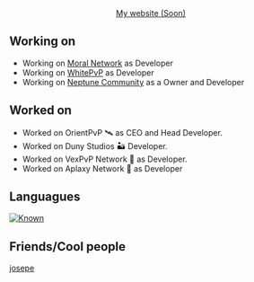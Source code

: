<div align="center">
  <a href=https://mario.baby>My website (Soon)</a>
</div>

## Working on
- Working on [Moral Network](https://discord.moral.rip) as Developer
- Working on [WhitePvP](https://discord.com/invite/VcpUrEUAWe) as Developer
- Working on [Neptune Community](https://discord.gg/Y3wtcd68WB) as a Owner and Developer

## Worked on
- Worked on OrientPvP 🛰️ as CEO and Head Developer.
- Worked on Duny Studios 🏜️ Developer.
- Worked on VexPvP Network 🔨 as Developer.
- Worked on Aplaxy Network 🐍 as Developer

## Languagues

[![Known](https://skillicons.dev/icons?i=python,java,javascript,nodejs,mysql,mongo,redis,express,nginx)](https://skillicons.dev)

## Friends/Cool people
[josepe](https://github.com/hardcorefactions)
